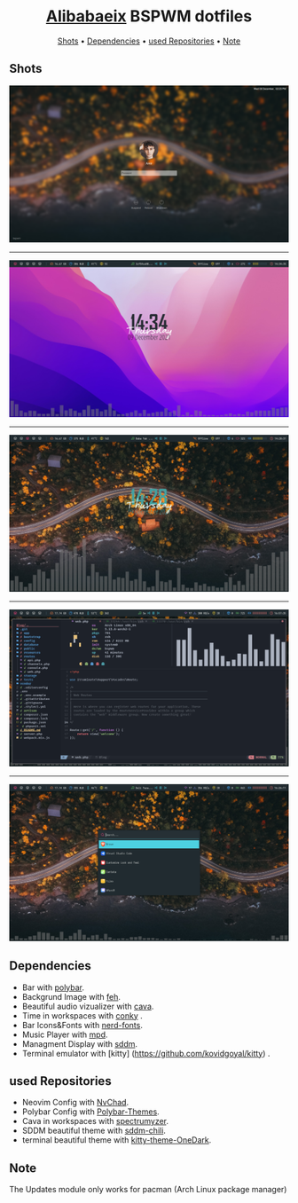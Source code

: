 <h1 align="center"><a href="https://github.com/Alibabaeix">Alibabaeix</a> BSPWM dotfiles</h1>

<div align="center">
	<a href="https://github.com/Alibabaeix/dotfiles#Shots">Shots</a>
  <span> • </span>
    	<a href="https://github.com/Alibabaeix/dotfiles#Dependencies">Dependencies</a>
  <span> • </span>
       	<a href="https://github.com/Alibabaeix/dotfiles#used-Repositories">used Repositories</a>
  <span> • </span>
       	<a href="https://github.com/Alibabaeix/dotfiles#Note">Note</a>
  <p></p>
</div>


## Shots
<img src="https://raw.githubusercontent.com/Alibabaeix/dotfiles/main/Shots/login.png"><hr>
<img src="https://raw.githubusercontent.com/Alibabaeix/dotfiles/main/Shots/main1.png"><hr>
<img src="https://raw.githubusercontent.com/Alibabaeix/dotfiles/main/Shots/main2.png"><hr>
<img src="https://raw.githubusercontent.com/Alibabaeix/dotfiles/main/Shots/nvim.png"><hr>
<img src="https://raw.githubusercontent.com/Alibabaeix/dotfiles/main/Shots/menu.png">

## Dependencies
- Bar with [polybar](https://github.com/polybar/polybar).
- Backgrund Image with [feh](https://feh.finalrewind.org/).
- Beautiful audio vizualizer with [cava](https://github.com/karlstav/cava).
- Time in workspaces with [conky](https://github.com/brndnmtthws/conky) .
- Bar Icons&Fonts with [nerd-fonts](https://github.com/ryanoasis/nerd-fonts).
- Music Player with [mpd](https://www.musicpd.org/).
- Managment Display with [sddm](https://github.com/sddm/sddm).
- Terminal emulator with [kitty] (https://github.com/kovidgoyal/kitty) .

## used Repositories
- Neovim Config with [NvChad](https://nvchad.github.io/).
- Polybar Config with [Polybar-Themes](https://github.com/adi1090x/polybar-themes).
- Cava in workspaces with [spectrumyzer](https://github.com/HaCk3Dq/spectrumyzer).
- SDDM beautiful theme with [sddm-chili](https://github.com/MarianArlt/sddm-chili).
- terminal beautiful theme with [kitty-theme-OneDark](https://github.com/GiuseppeCesarano/kitty-theme-OneDark).

## Note
The Updates module only works for pacman (Arch Linux package manager)
